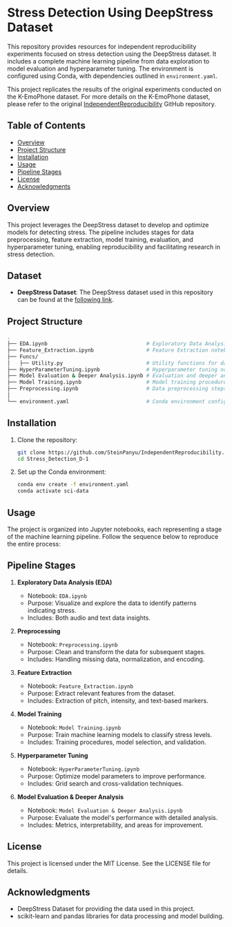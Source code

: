 # Stress Detection Using DeepStress Dataset

This repository provides resources for independent reproducibility experiments focused on stress detection using the DeepStress dataset. It includes a complete machine learning pipeline from data exploration to model evaluation and hyperparameter tuning. The environment is configured using Conda, with dependencies outlined in `environment.yaml`.

This project replicates the results of the original experiments conducted on the K-EmoPhone dataset. For more details on the K-EmoPhone dataset, please refer to the original [IndependentReproducibility](https://github.com/SteinPanyu/IndependentReproducibility) GitHub repository.

## Table of Contents

- [Overview](#overview)
- [Project Structure](#project-structure)
- [Installation](#installation)
- [Usage](#usage)
- [Pipeline Stages](#pipeline-stages)
- [License](#license)
- [Acknowledgments](#acknowledgments)

## Overview

This project leverages the DeepStress dataset to develop and optimize models for detecting stress. The pipeline includes stages for data preprocessing, feature extraction, model training, evaluation, and hyperparameter tuning, enabling reproducibility and facilitating research in stress detection.

## Dataset

- **DeepStress Dataset**: The DeepStress dataset used in this repository can be found at the [following link](https://github.com/Kaist-ICLab/DeepStress_Dataset/tree/main).

## Project Structure

```bash
.
├── EDA.ipynb                                # Exploratory Data Analysis
├── Feature_Extraction.ipynb                 # Feature Extraction notebook
├── Funcs/
│   ├── Utility.py                           # Utility functions for data processing
├── HyperParameterTuning.ipynb               # Hyperparameter tuning notebook
├── Model Evaluation & Deeper Analysis.ipynb # Evaluation and deeper analysis                        
├── Model Training.ipynb                     # Model training procedures
├── Preprocessing.ipynb                      # Data preprocessing steps
│                                
└── environment.yaml                         # Conda environment configuration
```

## Installation

1. Clone the repository:

   ```bash
   git clone https://github.com/SteinPanyu/IndependentReproducibility.git
   cd Stress_Detection_D-1
   ```

2. Set up the Conda environment:

   ```bash
   conda env create -f environment.yaml
   conda activate sci-data
   ```

## Usage

The project is organized into Jupyter notebooks, each representing a stage of the machine learning pipeline. Follow the sequence below to reproduce the entire process:

## Pipeline Stages

1. **Exploratory Data Analysis (EDA)**
   - Notebook: `EDA.ipynb`
   - Purpose: Visualize and explore the data to identify patterns indicating stress.
   - Includes: Both audio and text data insights.

2. **Preprocessing**
   - Notebook: `Preprocessing.ipynb`
   - Purpose: Clean and transform the data for subsequent stages.
   - Includes: Handling missing data, normalization, and encoding.

3. **Feature Extraction**
   - Notebook: `Feature_Extraction.ipynb`
   - Purpose: Extract relevant features from the dataset.
   - Includes: Extraction of pitch, intensity, and text-based markers.

4. **Model Training**
   - Notebook: `Model Training.ipynb`
   - Purpose: Train machine learning models to classify stress levels.
   - Includes: Training procedures, model selection, and validation.

5. **Hyperparameter Tuning**
   - Notebook: `HyperParameterTuning.ipynb`
   - Purpose: Optimize model parameters to improve performance.
   - Includes: Grid search and cross-validation techniques.

6. **Model Evaluation & Deeper Analysis**
   - Notebook: `Model Evaluation & Deeper Analysis.ipynb`
   - Purpose: Evaluate the model's performance with detailed analysis.
   - Includes: Metrics, interpretability, and areas for improvement.


## License

This project is licensed under the MIT License. See the LICENSE file for details.

## Acknowledgments

- DeepStress Dataset for providing the data used in this project.
- scikit-learn and pandas libraries for data processing and model building.
